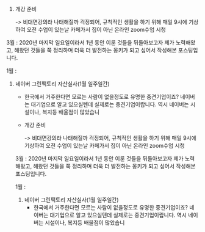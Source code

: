 1. 개강 준비

   -> 비대면강의라 나태해질까 걱정되어, 규칙적인 생활을 하기 위해 매일 9시에 기상하여 오전 수업이 있는날 카페가서 집이 아닌 온라인 zoom수업 시청

3월 : 2020년 마지막 일요일이라서 1년 동안 이룬 것들을 뒤돌아보고자 제가 노력해왔고, 해왔던 것들을 쭉 정리하며 더욱 더 발전하는 몽키가 되고 싶어서 작성해본 포스팅입니다.

1월 : 

1. 네이버 그린팩토리 자산실사(1월 일주일간)

   - 한국에서 거주한다면 모르는 사람이 없을정도로 유명한 중견기업이죠? 네이버는 대기업으로 알고 있으실텐데 실제로는 중견기업이랍니다. 역시 네이버는 시설이나, 복지등 배울점이 많았습니

   - 개강 준비

     -> 비대면강의라 나태해질까 걱정되어, 규칙적인 생활을 하기 위해 매일 9시에 기상하여 오전 수업이 있는날 카페가서 집이 아닌 온라인 zoom수업 시청

   3월 : 2020년 마지막 일요일이라서 1년 동안 이룬 것들을 뒤돌아보고자 제가 노력해왔고, 해왔던 것들을 쭉 정리하며 더욱 더 발전하는 몽키가 되고 싶어서 작성해본 포스팅입니다.

   1월 : 

   1. 네이버 그린팩토리 자산실사(1월 일주일간)
      - 한국에서 거주한다면 모르는 사람이 없을정도로 유명한 중견기업이죠? 네이버는 대기업으로 알고 있으실텐데 실제로는 중견기업이랍니다. 역시 네이버는 시설이나, 복지등 배울점이 많았습니